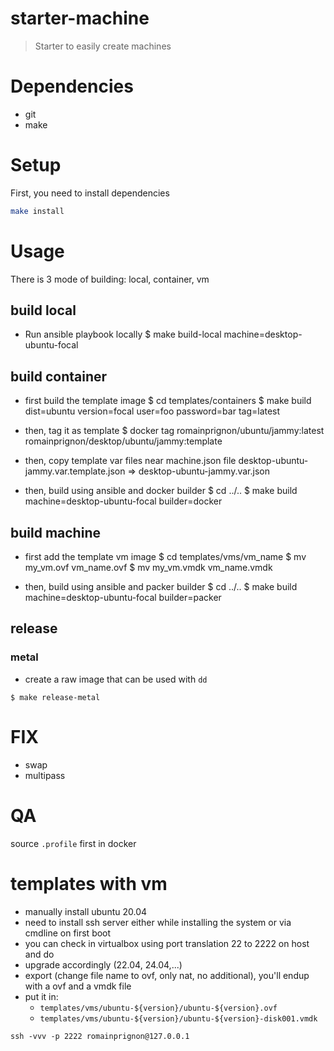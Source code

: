 # starter-machine

> Starter to easily create machines

# Dependencies
- git
- make

# Setup
First, you need to install dependencies
```sh
make install
```


# Usage

There is 3 mode of building: local, container, vm


## build local
- Run ansible playbook locally
$ make build-local machine=desktop-ubuntu-focal


## build container
- first build the template image
$ cd templates/containers
$ make build dist=ubuntu version=focal user=foo password=bar tag=latest

- then, tag it as template
$ docker tag romainprignon/ubuntu/jammy:latest romainprignon/desktop/ubuntu/jammy:template

- then, copy template var files near machine.json file
desktop-ubuntu-jammy.var.template.json => desktop-ubuntu-jammy.var.json

- then, build using ansible and docker builder
$ cd ../..
$ make build machine=desktop-ubuntu-focal builder=docker


## build machine
- first add the template vm image
$ cd templates/vms/vm_name
$ mv my_vm.ovf vm_name.ovf
$ mv my_vm.vmdk vm_name.vmdk

- then, build using ansible and packer builder
$ cd ../..
$ make build machine=desktop-ubuntu-focal builder=packer


## release

### metal
- create a raw image that can be used with `dd`
```
$ make release-metal
```

# FIX
- swap
- multipass


# QA
source `.profile` first in docker

# templates with vm
- manually install ubuntu 20.04
- need to install ssh server either while installing the system or via cmdline on first boot
- you can check in virtualbox using port translation 22 to 2222 on host and do
- upgrade accordingly (22.04, 24.04,...)
- export (change file name to ovf, only nat, no additional), you'll endup with a ovf and a vmdk file
- put it in: 
    - `templates/vms/ubuntu-${version}/ubuntu-${version}.ovf`
    - `templates/vms/ubuntu-${version}/ubuntu-${version}-disk001.vmdk`
```
ssh -vvv -p 2222 romainprignon@127.0.0.1
```
